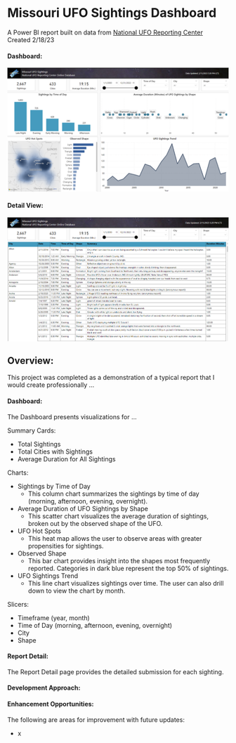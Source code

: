 # Missouri UFO Sightings Dashboard  
A Power BI report built on data from [National UFO Reporting Center]( https://nuforc.org/)  
Created 2/18/23  

#### Dashboard:  
![Dashboard](supporting_files/Dashboard.png)  

#### Detail View:
![Detail](supporting_files/Detail.png)  

## Overview:
This project was completed as a demonstration of a typical report that I would create professionally ...  

#### Dashboard:
The Dashboard presents visualizations for ...

Summary Cards:  
- Total Sightings
- Total Cities with Sightings
- Average Duration for All Sightings

Charts:  
- Sightings by Time of Day
    - This column chart summarizes the sightings by time of day (morning, afternoon, evening, overnight). 
- Average Duration of UFO Sightings by Shape
    - This scatter chart visualizes the average duration of sightings, broken out by the observed shape of the UFO.
- UFO Hot Spots
    - This heat map allows the user to observe areas with greater propensities for sightings.
- Observed Shape
    - This bar chart provides insight into the shapes most frequently reported. Categories in dark blue represent the top 50% of sightings.
- UFO Sightings Trend 
    - This line chart visualizes sightings over time.  The user can also drill down to view the chart by month.

Slicers:  
- Timeframe (year, month)
- Time of Day (morning, afternoon, evening, overnight)
- City
- Shape

#### Report Detail:
The Report Detail page provides the detailed submission for each sighting.  

#### Development Approach:


#### Enhancement Opportunities:
The following are areas for improvement with future updates:
- x



